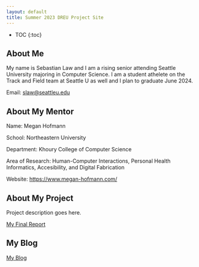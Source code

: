```yaml
---
layout: default
title: Summer 2023 DREU Project Site
---
```


* TOC
{:toc}

## About Me

My name is Sebastian Law and I am a rising senior attending Seattle University majoring in Computer Science. I am a student athelete on the Track and Field team at Seattle U as well and I plan to graduate June 2024.

Email: slaw@seattleu.edu

## About My Mentor

Name: Megan Hofmann

School: Northeastern University

Department: Khoury College of Computer Science

Area of Research: Human-Computer Interactions, Personal Health Informatics, Accesibility, and Digital Fabrication

Website: https://www.megan-hofmann.com/

## About My Project

Project description goes here.

[My Final Report](files/finalreport.pdf)

## My Blog

[My Blog](blog.html)
